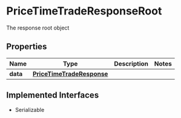 

# PriceTimeTradeResponseRoot

The response root object

## Properties

Name | Type | Description | Notes
------------ | ------------- | ------------- | -------------
**data** | [**PriceTimeTradeResponse**](PriceTimeTradeResponse.md) |  | 


## Implemented Interfaces

* Serializable


